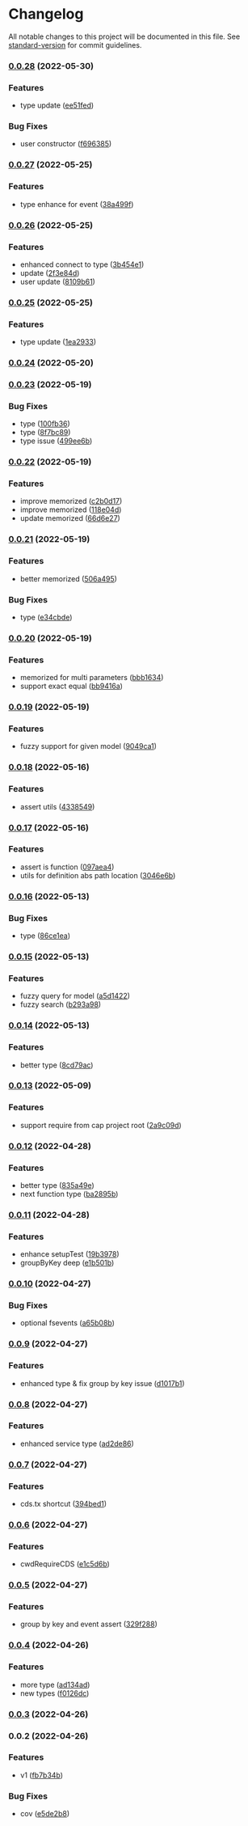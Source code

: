 # Changelog

All notable changes to this project will be documented in this file. See [standard-version](https://github.com/conventional-changelog/standard-version) for commit guidelines.

### [0.0.28](https://github.com/Soontao/cds-internal-tool/compare/v0.0.27...v0.0.28) (2022-05-30)


### Features

* type update ([ee51fed](https://github.com/Soontao/cds-internal-tool/commit/ee51fedec67a29cf18646720a21efa0c1de308fa))


### Bug Fixes

* user constructor ([f696385](https://github.com/Soontao/cds-internal-tool/commit/f6963854adf39d8555ce9d26d7212b15a413c058))

### [0.0.27](https://github.com/Soontao/cds-internal-tool/compare/v0.0.26...v0.0.27) (2022-05-25)


### Features

* type enhance for event ([38a499f](https://github.com/Soontao/cds-internal-tool/commit/38a499fd0c7efd5e43d266956b20e278e5723e30))

### [0.0.26](https://github.com/Soontao/cds-internal-tool/compare/v0.0.25...v0.0.26) (2022-05-25)


### Features

* enhanced connect to type ([3b454e1](https://github.com/Soontao/cds-internal-tool/commit/3b454e127d11081e9b4159bd94043e88fc21f56a))
* update ([2f3e84d](https://github.com/Soontao/cds-internal-tool/commit/2f3e84d442d8e53b653c3cffe4ccfb743d1e03be))
* user update ([8109b61](https://github.com/Soontao/cds-internal-tool/commit/8109b612e3aaba0c8af3d04e1412d09d179bbe89))

### [0.0.25](https://github.com/Soontao/cds-internal-tool/compare/v0.0.24...v0.0.25) (2022-05-25)


### Features

* type update ([1ea2933](https://github.com/Soontao/cds-internal-tool/commit/1ea29330bd88d2556198761c71cf33ddd4e1a7a4))

### [0.0.24](https://github.com/Soontao/cds-internal-tool/compare/v0.0.23...v0.0.24) (2022-05-20)

### [0.0.23](https://github.com/Soontao/cds-internal-tool/compare/v0.0.22...v0.0.23) (2022-05-19)


### Bug Fixes

* type ([100fb36](https://github.com/Soontao/cds-internal-tool/commit/100fb364d0d5ffdc30085cff05a41b986e1b0a81))
* type ([8f7bc89](https://github.com/Soontao/cds-internal-tool/commit/8f7bc89ff605c6108515a7a6e27a5f9cfbde8231))
* type issue ([499ee6b](https://github.com/Soontao/cds-internal-tool/commit/499ee6b46d1404aa04fa3390ce4a624514995eda))

### [0.0.22](https://github.com/Soontao/cds-internal-tool/compare/v0.0.21...v0.0.22) (2022-05-19)


### Features

* improve memorized ([c2b0d17](https://github.com/Soontao/cds-internal-tool/commit/c2b0d174643320573c6f400591ce904c9c4e416c))
* improve memorized ([118e04d](https://github.com/Soontao/cds-internal-tool/commit/118e04d85333352873c0bd9f256aca0dda7224ef))
* update memorized ([66d6e27](https://github.com/Soontao/cds-internal-tool/commit/66d6e2760206f426b1f55586a20b35a31a061387))

### [0.0.21](https://github.com/Soontao/cds-internal-tool/compare/v0.0.20...v0.0.21) (2022-05-19)


### Features

* better memorized ([506a495](https://github.com/Soontao/cds-internal-tool/commit/506a495e00a70d77c2aae52b45c85a1e14d38449))


### Bug Fixes

* type ([e34cbde](https://github.com/Soontao/cds-internal-tool/commit/e34cbde08113f863c3751a060f00b0bcc93c5439))

### [0.0.20](https://github.com/Soontao/cds-internal-tool/compare/v0.0.19...v0.0.20) (2022-05-19)


### Features

* memorized for multi parameters ([bbb1634](https://github.com/Soontao/cds-internal-tool/commit/bbb1634e40c8fa1a75103d40a33c2fc1040e5f34))
* support exact equal ([bb9416a](https://github.com/Soontao/cds-internal-tool/commit/bb9416a02065bfd6e34c323d6d4c6281ea7524e4))

### [0.0.19](https://github.com/Soontao/cds-internal-tool/compare/v0.0.18...v0.0.19) (2022-05-19)


### Features

* fuzzy support for given model ([9049ca1](https://github.com/Soontao/cds-internal-tool/commit/9049ca13264bb6f10c4d74514fad8420559b2718))

### [0.0.18](https://github.com/Soontao/cds-internal-tool/compare/v0.0.17...v0.0.18) (2022-05-16)


### Features

* assert utils ([4338549](https://github.com/Soontao/cds-internal-tool/commit/433854975882805e7a9704c0a66bce060dfd97b4))

### [0.0.17](https://github.com/Soontao/cds-internal-tool/compare/v0.0.16...v0.0.17) (2022-05-16)


### Features

* assert is function ([097aea4](https://github.com/Soontao/cds-internal-tool/commit/097aea46e256fd51d73792560e20cb7c1fd711d2))
* utils for definition abs path location ([3046e6b](https://github.com/Soontao/cds-internal-tool/commit/3046e6b6af2a8131d51a5c56a9a73efcd940d73b))

### [0.0.16](https://github.com/Soontao/cds-internal-tool/compare/v0.0.15...v0.0.16) (2022-05-13)


### Bug Fixes

* type ([86ce1ea](https://github.com/Soontao/cds-internal-tool/commit/86ce1ea97e97b2437ba21ee4c2c3f5d2c4ed2444))

### [0.0.15](https://github.com/Soontao/cds-internal-tool/compare/v0.0.14...v0.0.15) (2022-05-13)


### Features

* fuzzy query for model ([a5d1422](https://github.com/Soontao/cds-internal-tool/commit/a5d14223ab778150610722178715e93ab93b790f))
* fuzzy search ([b293a98](https://github.com/Soontao/cds-internal-tool/commit/b293a988e98f2fdf08fff338d9feef43750a2c9b))

### [0.0.14](https://github.com/Soontao/cds-internal-tool/compare/v0.0.13...v0.0.14) (2022-05-13)


### Features

* better type ([8cd79ac](https://github.com/Soontao/cds-internal-tool/commit/8cd79ac022ad84b48f88c390b9aff733c619ec80))

### [0.0.13](https://github.com/Soontao/cds-internal-tool/compare/v0.0.12...v0.0.13) (2022-05-09)


### Features

* support require from cap project root ([2a9c09d](https://github.com/Soontao/cds-internal-tool/commit/2a9c09d4c6c58d7c7814bf892165dac50217a46a))

### [0.0.12](https://github.com/Soontao/cds-internal-tool/compare/v0.0.11...v0.0.12) (2022-04-28)


### Features

* better type ([835a49e](https://github.com/Soontao/cds-internal-tool/commit/835a49e3f1f03dd385788c14a7e7d14e82e34dc3))
* next function type ([ba2895b](https://github.com/Soontao/cds-internal-tool/commit/ba2895b0d0e95c2d1c436dce9b134ae1f1c4a83f))

### [0.0.11](https://github.com/Soontao/cds-internal-tool/compare/v0.0.10...v0.0.11) (2022-04-28)


### Features

* enhance setupTest ([19b3978](https://github.com/Soontao/cds-internal-tool/commit/19b3978728fac99c935fa82a975e274a2e5a907b))
* groupByKey deep ([e1b501b](https://github.com/Soontao/cds-internal-tool/commit/e1b501b34d6d31f9fb755af1b632d05d85ad9a53))

### [0.0.10](https://github.com/Soontao/cds-internal-tool/compare/v0.0.9...v0.0.10) (2022-04-27)


### Bug Fixes

* optional fsevents ([a65b08b](https://github.com/Soontao/cds-internal-tool/commit/a65b08b519ed7869cab8c24640e5752b8d32ce65))

### [0.0.9](https://github.com/Soontao/cds-internal-tool/compare/v0.0.8...v0.0.9) (2022-04-27)


### Features

* enhanced type & fix group by key issue ([d1017b1](https://github.com/Soontao/cds-internal-tool/commit/d1017b13efe43f4df4d3b51fda7c0bf5c893d2fc))

### [0.0.8](https://github.com/Soontao/cds-internal-tool/compare/v0.0.7...v0.0.8) (2022-04-27)


### Features

* enhanced service type ([ad2de86](https://github.com/Soontao/cds-internal-tool/commit/ad2de86d42cd4d60e2f675266c02e2f1463b428f))

### [0.0.7](https://github.com/Soontao/cds-internal-tool/compare/v0.0.6...v0.0.7) (2022-04-27)


### Features

* cds.tx shortcut ([394bed1](https://github.com/Soontao/cds-internal-tool/commit/394bed157d732a37cde2a483aa24035431de3a37))

### [0.0.6](https://github.com/Soontao/cds-internal-tool/compare/v0.0.5...v0.0.6) (2022-04-27)


### Features

* cwdRequireCDS ([e1c5d6b](https://github.com/Soontao/cds-internal-tool/commit/e1c5d6b3d48bd6824fd3249e92690609ca563c4b))

### [0.0.5](https://github.com/Soontao/cds-internal-tool/compare/v0.0.4...v0.0.5) (2022-04-27)


### Features

* group by key and event assert ([329f288](https://github.com/Soontao/cds-internal-tool/commit/329f288f7c875dcd3cae210885991da486bf8f65))

### [0.0.4](https://github.com/Soontao/cds-internal-tool/compare/v0.0.3...v0.0.4) (2022-04-26)


### Features

* more type ([ad134ad](https://github.com/Soontao/cds-internal-tool/commit/ad134ada0ef4b69e35dd836effbd66b371b1f8bc))
* new types ([f0126dc](https://github.com/Soontao/cds-internal-tool/commit/f0126dc2f18c7f60799ea6822acaf5f48bc4eaa5))

### [0.0.3](https://github.com/Soontao/cds-internal-tool/compare/v0.0.2...v0.0.3) (2022-04-26)

### 0.0.2 (2022-04-26)


### Features

* v1 ([fb7b34b](https://github.com/Soontao/cds-internal-tool/commit/fb7b34b1763bad88c0e3115be6d173604c7b5c06))


### Bug Fixes

* cov ([e5de2b8](https://github.com/Soontao/cds-internal-tool/commit/e5de2b8d978a4d1021cccf2a26f6221cbd636be9))
